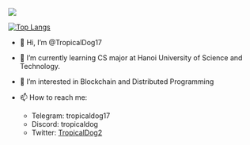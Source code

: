 ![](https://komarev.com/ghpvc/?username=TropicalDog17&color=green)

[![Top Langs](https://github-readme-stats.vercel.app/api/top-langs/?username=TropicalDog17&hide=javascript,typescript,html,clojure,java,ruby)](https://github.com/TropicalDog17/github-readme-stats)

- 👋 Hi, I’m @TropicalDog17
- 🌱 I’m currently learning CS major at Hanoi University of Science and Technology.
- 💞️ I’m interested in Blockchain and Distributed Programming
- 📫 How to reach me:

  + Telegram: tropicaldog17
  + Discord: tropicaldog
  + Twitter: [TropicalDog2](https://twitter.com/TropicalDog2)

<!---
TropicalDog17/TropicalDog17 is a ✨ special ✨ repository because its `README.md` (this file) appears on your GitHub profile.
You can click the Preview link to take a look at your changes.
--->
